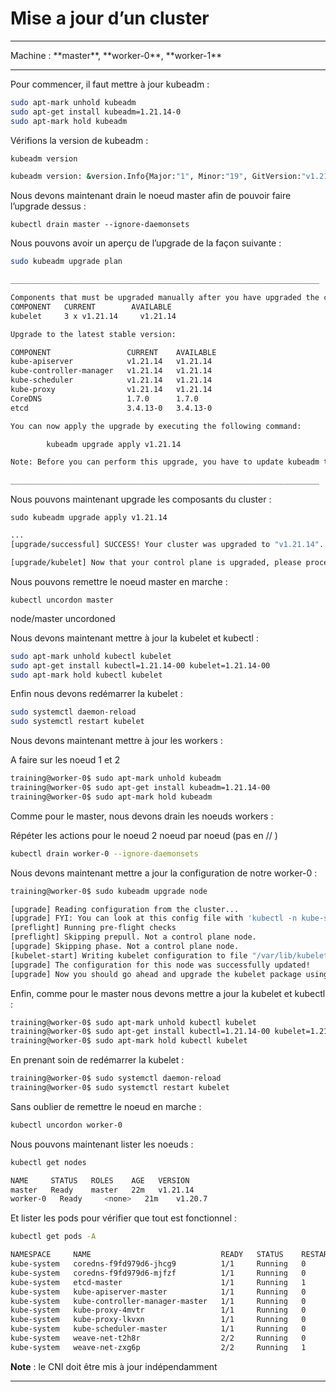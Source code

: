 #  Mise a jour d’un cluster

<hr>
Machine : **master**, **worker-0**, **worker-1**
<hr>



Pour commencer, il faut mettre à jour kubeadm :

~~~~~~~~~~~~~~~~~~~~~~~~~~~~~~~~~~~~~~~~~~ {.zsh .numberLines}
sudo apt-mark unhold kubeadm
sudo apt-get install kubeadm=1.21.14-0
sudo apt-mark hold kubeadm
~~~~~~~~~~~~~~~~~~~~~~~~~~~~~~~~~~~~~~~~~~

Vérifions la version de kubeadm :

~~~~~~~~~~~~~~~~~~~~~~~~~~~~~~~~~~~~~~~~~~ {.zsh .numberLines}
kubeadm version

kubeadm version: &version.Info{Major:"1", Minor:"19", GitVersion:"v1.21.14", ...}
~~~~~~~~~~~~~~~~~~~~~~~~~~~~~~~~~~~~~~~~~~

Nous devons maintenant drain le noeud master afin de pouvoir faire l’upgrade dessus :

`kubectl drain master --ignore-daemonsets`

Nous pouvons avoir un aperçu de l’upgrade de la façon suivante :

~~~~~~~~~~~~~~~~~~~~~~~~~~~~~~~~~~~~~~~~~~ {.zsh .numberLines}
sudo kubeadm upgrade plan

_____________________________________________________________________

Components that must be upgraded manually after you have upgraded the control plane with 'kubeadm upgrade apply':
COMPONENT   CURRENT        AVAILABLE
kubelet     3 x v1.21.14     v1.21.14

Upgrade to the latest stable version:

COMPONENT                 CURRENT    AVAILABLE
kube-apiserver            v1.21.14   v1.21.14
kube-controller-manager   v1.21.14   v1.21.14
kube-scheduler            v1.21.14   v1.21.14
kube-proxy                v1.21.14   v1.21.14
CoreDNS                   1.7.0      1.7.0
etcd                      3.4.13-0   3.4.13-0

You can now apply the upgrade by executing the following command:

        kubeadm upgrade apply v1.21.14

Note: Before you can perform this upgrade, you have to update kubeadm to v1.21.14.

_____________________________________________________________________

~~~~~~~~~~~~~~~~~~~~~~~~~~~~~~~~~~~~~~~~~~


Nous pouvons maintenant upgrade les composants du cluster :


`sudo kubeadm upgrade apply v1.21.14`

~~~~~~~~~~~~~~~~~~~~~~~~~~~~~~~~~~~~~~~~~~ {.zsh .numberLines}
...
[upgrade/successful] SUCCESS! Your cluster was upgraded to "v1.21.14". Enjoy!

[upgrade/kubelet] Now that your control plane is upgraded, please proceed with upgrading your kubelets if you haven't already done so.
~~~~~~~~~~~~~~~~~~~~~~~~~~~~~~~~~~~~~~~~~~

Nous pouvons remettre le noeud master en marche :


`kubectl uncordon master`

node/master uncordoned

Nous devons maintenant mettre à jour la kubelet et kubectl :

~~~~~~~~~~~~~~~~~~~~~~~~~~~~~~~~~~~~~~~~~~ {.zsh .numberLines}
sudo apt-mark unhold kubectl kubelet
sudo apt-get install kubectl=1.21.14-00 kubelet=1.21.14-00
sudo apt-mark hold kubectl kubelet
~~~~~~~~~~~~~~~~~~~~~~~~~~~~~~~~~~~~~~~~~~

Enfin nous devons redémarrer la kubelet :

~~~~~~~~~~~~~~~~~~~~~~~~~~~~~~~~~~~~~~~~~~ {.zsh .numberLines}
sudo systemctl daemon-reload
sudo systemctl restart kubelet
~~~~~~~~~~~~~~~~~~~~~~~~~~~~~~~~~~~~~~~~~~

Nous devons maintenant mettre à jour les workers :

A faire sur les noeud 1 et 2

~~~~~~~~~~~~~~~~~~~~~~~~~~~~~~~~~~~~~~~~~~ {.zsh .numberLines}
training@worker-0$ sudo apt-mark unhold kubeadm
training@worker-0$ sudo apt-get install kubeadm=1.21.14-00
training@worker-0$ sudo apt-mark hold kubeadm
~~~~~~~~~~~~~~~~~~~~~~~~~~~~~~~~~~~~~~~~~~

Comme pour le master, nous devons drain les noeuds workers :

Répéter les actions pour le noeud 2 noeud par noeud (pas en // )

~~~~~~~~~~~~~~~~~~~~~~~~~~~~~~~~~~~~~~~~~~ {.zsh .numberLines}
kubectl drain worker-0 --ignore-daemonsets
~~~~~~~~~~~~~~~~~~~~~~~~~~~~~~~~~~~~~~~~~~

Nous devons maintenant mettre a jour la configuration de notre worker-0 :

~~~~~~~~~~~~~~~~~~~~~~~~~~~~~~~~~~~~~~~~~~ {.zsh .numberLines}
training@worker-0$ sudo kubeadm upgrade node
~~~~~~~~~~~~~~~~~~~~~~~~~~~~~~~~~~~~~~~~~~

~~~~~~~~~~~~~~~~~~~~~~~~~~~~~~~~~~~~~~~~~~ {.zsh .numberLines}
[upgrade] Reading configuration from the cluster...
[upgrade] FYI: You can look at this config file with 'kubectl -n kube-system get cm kubeadm-config -oyaml'
[preflight] Running pre-flight checks
[preflight] Skipping prepull. Not a control plane node.
[upgrade] Skipping phase. Not a control plane node.
[kubelet-start] Writing kubelet configuration to file "/var/lib/kubelet/config.yaml"
[upgrade] The configuration for this node was successfully updated!
[upgrade] Now you should go ahead and upgrade the kubelet package using your package manager.
~~~~~~~~~~~~~~~~~~~~~~~~~~~~~~~~~~~~~~~~~~

Enfin, comme pour le master nous devons mettre a jour la kubelet et kubectl :

~~~~~~~~~~~~~~~~~~~~~~~~~~~~~~~~~~~~~~~~~~ {.zsh .numberLines}
training@worker-0$ sudo apt-mark unhold kubectl kubelet
training@worker-0$ sudo apt-get install kubectl=1.21.14-00 kubelet=1.21.14-00
training@worker-0$ sudo apt-mark hold kubectl kubelet
~~~~~~~~~~~~~~~~~~~~~~~~~~~~~~~~~~~~~~~~~~

En prenant soin de redémarrer la kubelet :

~~~~~~~~~~~~~~~~~~~~~~~~~~~~~~~~~~~~~~~~~~ {.zsh .numberLines}
training@worker-0$ sudo systemctl daemon-reload
training@worker-0$ sudo systemctl restart kubelet
~~~~~~~~~~~~~~~~~~~~~~~~~~~~~~~~~~~~~~~~~~

Sans oublier de remettre le noeud en marche :

~~~~~~~~~~~~~~~~~~~~~~~~~~~~~~~~~~~~~~~~~~ {.zsh .numberLines}
kubectl uncordon worker-0
~~~~~~~~~~~~~~~~~~~~~~~~~~~~~~~~~~~~~~~~~~

Nous pouvons maintenant lister les noeuds :

~~~~~~~~~~~~~~~~~~~~~~~~~~~~~~~~~~~~~~~~~~ {.zsh .numberLines}
kubectl get nodes

NAME     STATUS   ROLES    AGE   VERSION
master   Ready    master   22m   v1.21.14
worker-0   Ready     <none>   21m    v1.20.7
~~~~~~~~~~~~~~~~~~~~~~~~~~~~~~~~~~~~~~~~~~

Et lister les pods pour vérifier que tout est fonctionnel :

~~~~~~~~~~~~~~~~~~~~~~~~~~~~~~~~~~~~~~~~~~ {.zsh .numberLines}
kubectl get pods -A

NAMESPACE     NAME                             READY   STATUS    RESTARTS   AGE
kube-system   coredns-f9fd979d6-jhcg9          1/1     Running   0          7m44s
kube-system   coredns-f9fd979d6-mjfzf          1/1     Running   0          7m44s
kube-system   etcd-master                      1/1     Running   1          11m
kube-system   kube-apiserver-master            1/1     Running   0          11m
kube-system   kube-controller-manager-master   1/1     Running   0          11m
kube-system   kube-proxy-4mvtr                 1/1     Running   0          14m
kube-system   kube-proxy-lkvxn                 1/1     Running   0          13m
kube-system   kube-scheduler-master            1/1     Running   0          11m
kube-system   weave-net-t2h8r                  2/2     Running   0          24m
kube-system   weave-net-zxg6p                  2/2     Running   1          23m
~~~~~~~~~~~~~~~~~~~~~~~~~~~~~~~~~~~~~~~~~~


**Note** : le CNI doit être mis à jour indépendamment


<hr>
